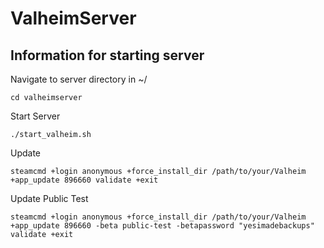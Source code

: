 # ValheimServer

## Information for starting server

Navigate to server directory in ~/  
```
cd valheimserver
```
Start Server
```
./start_valheim.sh
```
Update 
```
steamcmd +login anonymous +force_install_dir /path/to/your/Valheim +app_update 896660 validate +exit
```

Update Public Test  
```
steamcmd +login anonymous +force_install_dir /path/to/your/Valheim +app_update 896660 -beta public-test -betapassword "yesimadebackups" validate +exit
```


